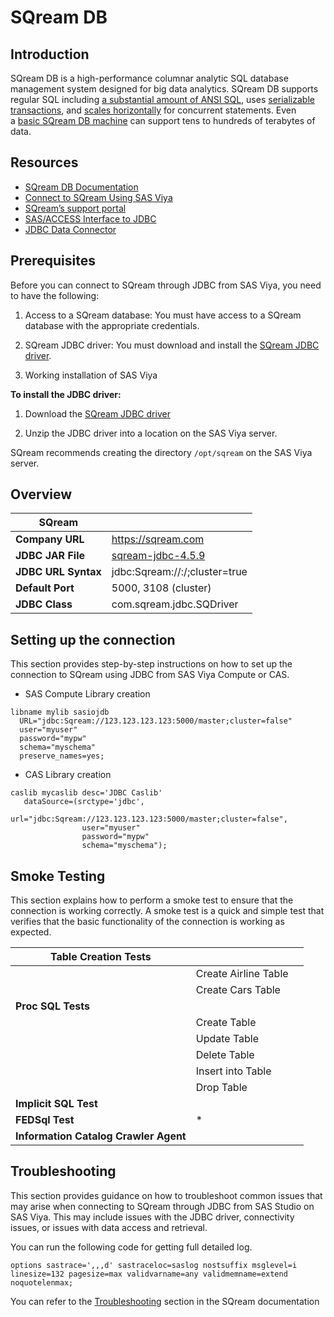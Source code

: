 # SQream DB

## Introduction

SQream DB is a high-performance columnar analytic SQL database management system designed for big data analytics. SQream DB supports regular SQL including [a substantial amount of ANSI SQL](https://docs.sqream.com/en/latest/reference/sql_feature_support.html#sql-feature-support), uses [serializable transactions](https://docs.sqream.com/en/latest/feature_guides/transactions.html#transactions), and [scales horizontally](https://docs.sqream.com/en/latest/feature_guides/concurrency_and_scaling_in_sqream.html#concurrency-and-scaling-in-sqream) for concurrent statements. Even a [basic SQream DB machine](https://docs.sqream.com/en/latest/getting_started/hardware_guide.html#hardware-guide) can support tens to hundreds of terabytes of data.

## Resources

- [SQream DB Documentation](https://docs.sqream.com/en/latest/index.html)
- [Connect to SQream Using SAS Viya](https://docs.sqream.com/en/latest/connecting_to_sqream/client_platforms/sas_viya.html)
- [SQream’s support portal](https://sqream.atlassian.net/servicedesk/)
- [SAS/ACCESS Interface to JDBC](https://go.documentation.sas.com/doc/en/pgmsascdc/v_038/acreldb/n1usgr00wc9cvln1gnyp1807qu17.htm)
- [JDBC Data Connector](https://go.documentation.sas.com/doc/en/pgmsascdc/v_038/casref/n1ldk5vubre9oen10bdqoqkfc1y7.htm)

## Prerequisites

Before you can connect to SQream through JDBC from  SAS Viya, you need to have the following:

1. Access to a SQream database: You must have access to a SQream database with the appropriate credentials.

2. SQream JDBC driver: You must download and install the [SQream JDBC driver](https://sq-ftp-public.s3.amazonaws.com/sqream-jdbc-4.5.9.jar). 

3. Working installation of SAS Viya

**To install the JDBC driver:**

1. Download the [SQream JDBC driver](https://sq-ftp-public.s3.amazonaws.com/sqream-jdbc-4.5.9.jar)

2. Unzip the JDBC driver into a location on the SAS Viya server.

SQream recommends creating the directory `/opt/sqream` on the SAS Viya server.

## Overview

| SQream              |                                                                                   |
| ------------------- | --------------------------------------------------------------------------------- |
| **Company URL**     | https://sqream.com                                                                |
| **JDBC JAR File**   | [sqream-jdbc-4.5.9](https://sq-ftp-public.s3.amazonaws.com/sqream-jdbc-4.5.9.jar) |
| **JDBC URL Syntax** | jdbc:Sqream://<endpoint>:<port>/<database>;cluster=true                           |
| **Default Port**    | 5000, 3108 (cluster)                                                              |
| **JDBC Class**      | com.sqream.jdbc.SQDriver                                                          |

## Setting up the connection

This section provides step-by-step instructions on how to set up the connection to SQream using JDBC from SAS Viya Compute or CAS.

- SAS Compute Library creation

```sas
libname mylib sasiojdb
  URL="jdbc:Sqream://123.123.123.123:5000/master;cluster=false"
  user="myuser"
  password="mypw"
  schema="myschema"
  preserve_names=yes;
```

- CAS Library creation

```sas
caslib mycaslib desc='JDBC Caslib'
   dataSource=(srctype='jdbc',
                url="jdbc:Sqream://123.123.123.123:5000/master;cluster=false",
                user="myuser"
                password="mypw"
                schema="myschema");
```

## Smoke Testing

This section explains how to perform a smoke test to ensure that the connection is working correctly. A smoke test is a quick and simple test that verifies that the basic functionality of the connection is working as expected.

| Table Creation Tests                  |                      |     |
| ------------------------------------- | -------------------- | --- |
|                                       | Create Airline Table |     |
|                                       | Create Cars Table    |     |
| **Proc SQL Tests**                    |                      |     |
|                                       | Create Table         |     |
|                                       | Update Table         |     |
|                                       | Delete Table         |     |
|                                       | Insert into Table    |     |
|                                       | Drop Table           |     |
| **Implicit SQL Test**                 |                      |     |
| **FEDSql Test**                       | *                    |     |
| **Information Catalog Crawler Agent** |                      |     |

## Troubleshooting

This section provides guidance on how to troubleshoot common issues that may arise when connecting to SQream through JDBC from SAS Studio on SAS Viya. This may include issues with the JDBC driver, connectivity issues, or issues with data access and retrieval.

You can run the following code for getting full detailed log.

```sas
options sastrace=',,,d' sastraceloc=saslog nostsuffix msglevel=i
linesize=132 pagesize=max validvarname=any validmemname=extend noquotelenmax;
```

You can refer to the [Troubleshooting](https://docs.sqream.com/en/latest/connecting_to_sqream/client_platforms/sas_viya.html#troubleshooting-sas-viya) section in the SQream documentation
